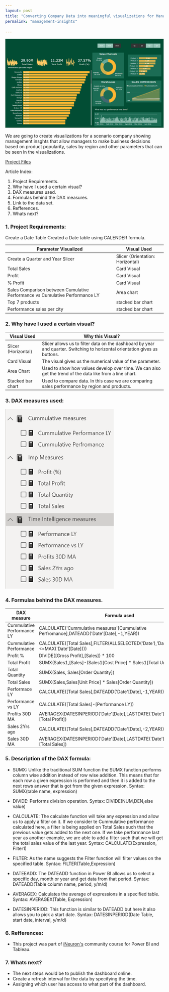 ```yaml
---
layout: post
title: "Converting Company Data into meaningful visualizations for Management Insights."
permalink: "management-insights"

---
```


<img src="/images/Power BI project Screens/Management Insights Dashboard.png"/>

We are going to create visualizations for a scenario company showing management insghts that allow managers to make business decisions based on product popularity, sales by region and other parameters that can be seen in the visualizations.

[Project Files](https://drive.google.com/drive/folders/1pTStnUjVDM414pe3YlKjCK_6tbTCbm77?usp=sharing)

Article Index:
1. Project Requirements.
2. Why have I used a certain visual?
3. DAX measures used.
4. Formulas behind the DAX measures.
5. Link to the data set.
6. Refferences.
7. Whats next?

### 1. Project Requirements:

Create a Date Table	Created a Date table using CALENDER formula.
	
	
	 
	
	 
	
	


| Parameter Visualized	                                                        | Visual Used                     |
|-------------------------------------------------------------------------------|---------------------------------|
| Create a Quarter and Year Slicer 	                                            | Slicer (Orientation: Horizontal)|
| Total Sales 	                                                                | Card Visual                     |
| Profit 	                                                                      | Card Visual                     |
| % Profit 	                                                                    | Card Visual                     |
| Sales Comparison between Cumulative Performance vs Cumulative Performance LY  | Area chart                      |
| Top 7 products 	                                                              | stacked bar chart               |   
| Performance sales per city                                                    | stacked bar chart               |

### 2. Why have I used a certain visual?

| Visual Used           | Why this Visual?                                                                                                           |
|-----------------------|----------------------------------------------------------------------------------------------------------------------------|
| Slicer (Horizontal)   | Slicer allows us to filter data on the dashboard by year and quarter. Switching to horizontal orientation gives us buttons.|
| Card Visual           | The visual gives us the numerical value of the parameter.                                                                  |
| Area Chart            | Used to show how values develop over time. We can also get the trend of the data like from a line chart.                   |
| Stacked bar chart     | Used to compare data. In this case we are comparing sales performance by region and products.                              |

### 3. DAX measures used:

<img style = "width: auto; height: 75%; text-align: center;" src="/images/Power BI project Screens/Measures created for Management Insights.png"/>

### 4. Formulas behind the DAX measures.

DAX measure    		     | Formula used                                                   			 	|
-----------------------------|------------------------------------------------------------------------------------------|
| Cummulative Performance LY | CALCULATE('Cummulative measures'[Cummulative Perfromance],DATEADD('Date'[Date],-1,YEAR)) |
| Cummulative Performance    | CALCULATE([Total Sales],FILTER(ALLSELECTED('Date'),'Date'[Date]<=MAX('Date'[Date])))	|
| Profit %  		     | DIVIDE([Gross Profit],[Sales]) * 100                            				|
| Total Profit    	     | SUMX(Sales1,[Sales]-(Sales1[Cost Price] * Sales1[Total Units])) 				|
| Total Quantity 	     | SUMX(Sales, Sales[Order Quantity]) 							|
| Total Sales                | SUMX(Sales,Sales[Unit Price] * Sales[Order Quantity])            			|
| Performace LY 	     | CALCULATE([Total Sales],DATEADD('Date'[Date],-1,YEAR))					|
| Performance vs LY 	     | CALCULATE([Total Sales]-[Performance LY]) 						|
| Profits 30D MA	     | AVERAGEX(DATESINPERIOD('Date'[Date],LASTDATE('Date'[Date]),-30,DAY),[Total Profit])	|
| Sales 2Yrs ago 	     | CALCULATE([Total Sales],DATEADD('Date'[Date],-2,YEAR)) 					|
| Sales 30D MA 		     | AVERAGEX(DATESINPERIOD('Date'[Date],LASTDATE('Date'[Date]),-30,DAY),[Total Sales]) 	|

### 5. Description of the DAX formula:

* SUMX: Unlike the traditional SUM function the SUMX function performs column wise addition instead of row wise addition. 
        This means that for each row a given expression is performed and then it is added to the next rows answer that is got 
        from the given expression.
        Syntax: SUMX(table name, expression)

* DIVIDE: Performs division operation.
          Syntax: DIVIDE(NUM,DEN,else value)
	 
* CALCULATE: The calculate function will take any expression and allow us to apply a filter on it. If we consider te Cummulative 	      performance calculated here, a filter is being applied on Total Sales such that the previous value gets added to the 
	     next one. If we take performance last year as another example, we are able to add a filter such that we will get the 	       total sales value of the last year.
	     Syntax: CALCULATE(Expression, Filter1)

* FILTER: As the name suggests the Filter function will filter values on the specified table.
	  Syntax: FILTER(Table,Expression)
	 
* DATEEADD: The DATEADD function in Power BI allows us to select a specific day, month or year and get data from that period.
	    Syntax: DATEADD(Table column name, period, y/m/d)
	    
* AVERAGEX: Calculates the average of expressions in a specified table.
	    Syntax: AVERAGEX(Table, Expression)
	   
* DATESINPERIOD: This function is similar to DATEADD but here it also allows you to pick a start date.
		 Syntax: DATESINPERIOD(Date Table, start date, interval, y/m/d)
		 
### 6. Refferences: 
  
* This project was part of [iNeuron's](https://ineuron.ai/home/) community course for Power BI and Tableau. 

### 7. Whats next?

* The next steps would be to publish the dashboard online.
* Create a refresh interval for the data by specifying the time.
* Assigning which user has access to what part of the dashboard.
      

